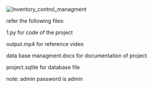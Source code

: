 ![Inventory_control_managment](https://socialify.git.ci/honeybhardwaj/Inventory_control_managment/image?description=1&forks=1&issues=1&language=1&owner=1&pulls=1&stargazers=1&theme=Light)

refer the following files:


1.py for code of the project

output.mp4 for reference video

data base managment.docx  for documentation of project

project.sqlite for database file


note: admin password is admin
